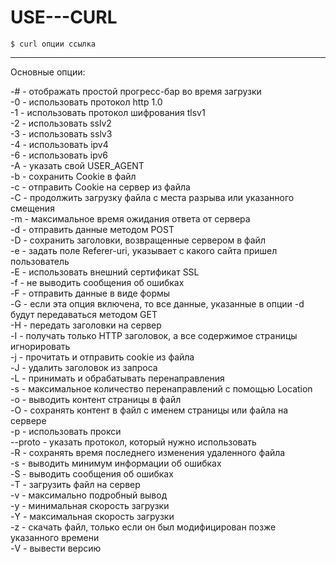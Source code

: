 # USE---CURL  

`$ curl опции ссылка  `
____  

Основные опции:  

-# - отображать простой прогресс-бар во время загрузки  
-0 - использовать протокол http 1.0  
-1 - использовать протокол шифрования tlsv1  
-2 - использовать sslv2  
-3 - использовать sslv3  
-4 - использовать ipv4  
-6 - использовать ipv6  
-A - указать свой USER_AGENT  
-b - сохранить Cookie в файл  
-c - отправить Cookie на сервер из файла  
-C - продолжить загрузку файла с места разрыва или указанного смещения  
-m - максимальное время ожидания ответа от сервера  
-d - отправить данные методом POST  
-D - сохранить заголовки, возвращенные сервером в файл  
-e - задать поле Referer-uri, указывает с какого сайта пришел пользователь  
-E - использовать внешний сертификат SSL  
-f - не выводить сообщения об ошибках  
-F - отправить данные в виде формы  
-G - если эта опция включена, то все данные, указанные в опции -d будут передаваться методом GET  
-H - передать заголовки на сервер  
-I - получать только HTTP заголовок, а все содержимое страницы игнорировать  
-j - прочитать и отправить cookie из файла  
-J - удалить заголовок из запроса  
-L - принимать и обрабатывать перенаправления  
-s - максимальное количество перенаправлений с помощью Location  
-o - выводить контент страницы в файл  
-O - сохранять контент в файл с именем страницы или файла на сервере  
-p - использовать прокси  
--proto - указать протокол, который нужно использовать  
-R -  сохранять время последнего изменения удаленного файла  
-s - выводить минимум информации об ошибках  
-S - выводить сообщения об ошибках  
-T - загрузить файл на сервер  
-v - максимально подробный вывод  
-y - минимальная скорость загрузки  
-Y - максимальная скорость загрузки  
-z - скачать файл, только если он был модифицирован позже указанного времени  
-V - вывести версию  
